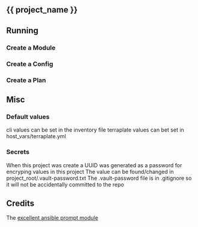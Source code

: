## {{ project_name }}

## Running

### Create a Module


### Create a Config


### Create a Plan


## Misc

### Default values

cli values can be set in the inventory file
terraplate values can bet set in host_vars/terraplate.yml

### Secrets

When this project was create a UUID was generated as a password for encryping values in this project
The value can be found/changed in project_root/.vault-password.txt
The .vault-password file is in .gitignore so it will not be accidentally committed to the repo


## Credits

The [excellent ansible prompt module](https://github.com/andrewvaughan/ansible-role-prompt)
